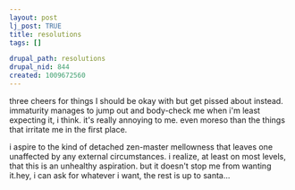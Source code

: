 ```yaml
--- 
layout: post
lj_post: TRUE
title: resolutions
tags: []

drupal_path: resolutions
drupal_nid: 844
created: 1009672560
---
```

three cheers for things I should be okay with but get pissed about instead. immaturity manages to jump out and body-check me when i'm least expecting it, i think. it's really annoying to me. even moreso than the things that irritate me in the first place.

i aspire to the kind of detached zen-master mellowness that leaves one unaffected by any external circumstances. i realize, at least on most levels, that this is an unhealthy aspiration. but it doesn't stop me from wanting it.hey, i can ask for whatever i want, the rest is up to santa...

